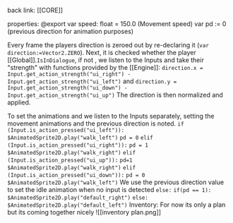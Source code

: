 
back link: [[CORE]]

properties:
@export var speed: float = 150.0  (Movement speed)
var pd := 0 (previous direction for animation purposes)

Every frame the players direction is zeroed out by re-declaring it (`var direction:=Vector2.ZERO`).
Next, it is checked whether the player [[Global]].`IsInDialogue`, if not , we listen to the Inputs and take their "strength" with functions provided by the [[Engine]]:
`direction.x = Input.get_action_strength("ui_right") - Input.get_action_strength("ui_left")`
and
`direction.y = Input.get_action_strength("ui_down") - Input.get_action_strength("ui_up")`
The direction is then normalized and applied.

To set the animations and we listen to the Inputs separately, setting the movement animations and the previous direction is noted.
`if (Input.is_action_pressed("ui_left")):`
	`$AnimatedSprite2D.play("walk_left")`
	`pd = 0`
`elif (Input.is_action_pressed("ui_right")):`
	`pd = 1`
	`$AnimatedSprite2D.play("walk_right")`
`elif (Input.is_action_pressed("ui_up")):`
	`pd=1`
	`$AnimatedSprite2D.play("walk_right")`
`elif (Input.is_action_pressed("ui_down")):`
	`pd = 0`
	`$AnimatedSprite2D.play("walk_left")`
We use the previous direction value to set the idle animation when no input is detected
`else:`
	`if(pd == 1):`
		`$AnimatedSprite2D.play("default_right")`
	`else:`
		`$AnimatedSprite2D.play("default_left")` 
Inventory:
For now its only a plan but its coming together nicely
![[inventory plan.png]]